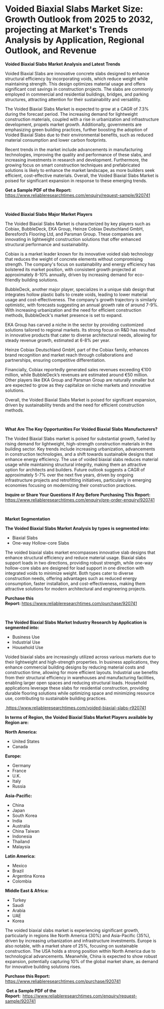 <p><h1>Voided Biaxial Slabs Market Size: Growth Outlook from 2025 to 2032, projecting at Market's Trends Analysis by Application, Regional Outlook, and Revenue</h1></p><p><strong>Voided Biaxial Slabs Market Analysis and Latest Trends</strong></p>
<p><p>Voided Biaxial Slabs are innovative concrete slabs designed to enhance structural efficiency by incorporating voids, which reduce weight while maintaining strength. This design optimizes material usage and offers significant cost savings in construction projects. The slabs are commonly employed in commercial and residential buildings, bridges, and parking structures, attracting attention for their sustainability and versatility.</p><p>The Voided Biaxial Slabs Market is expected to grow at a CAGR of 7.3% during the forecast period. The increasing demand for lightweight construction materials, coupled with a rise in urbanization and infrastructure development, propels market growth. Additionally, governments are emphasizing green building practices, further boosting the adoption of Voided Biaxial Slabs due to their environmental benefits, such as reduced material consumption and lower carbon footprints.</p><p>Recent trends in the market include advancements in manufacturing technologies, improving the quality and performance of these slabs, and increasing investments in research and development. Furthermore, the growing focus on smart construction techniques and prefabricated solutions is likely to enhance the market landscape, as more builders seek efficient, cost-effective materials. Overall, the Voided Biaxial Slabs Market is poised for significant expansion in response to these emerging trends.</p></p>
<p><strong>Get a Sample PDF of the Report:&nbsp;</strong> <a href="https://www.reliableresearchtimes.com/enquiry/request-sample/920741?utm_campaign=3638&utm_medium=2&utm_source=Github&utm_content=ia&utm_term=17042025&utm_id=voided-biaxial-slabs">https://www.reliableresearchtimes.com/enquiry/request-sample/920741</a></p>
<p>&nbsp;</p>
<p><strong>Voided Biaxial Slabs Major Market Players</strong></p>
<p><p>The Voided Biaxial Slabs Market is characterized by key players such as Cobiax, BubbleDeck, EKA Group, Heinze Cobiax Deutschland GmbH, Beresford’s Flooring Ltd, and Parsman Group. These companies are innovating in lightweight construction solutions that offer enhanced structural performance and sustainability.</p><p>Cobiax is a market leader known for its innovative voided slab technology that reduces the weight of concrete elements without compromising strength. The company's focus on sustainability and energy efficiency has bolstered its market position, with consistent growth projected at approximately 8-10% annually, driven by increasing demand for eco-friendly building solutions.</p><p>BubbleDeck, another major player, specializes in a unique slab design that integrates hollow plastic balls to create voids, leading to lower material usage and cost-effectiveness. The company's growth trajectory is similarly optimistic, with forecasts suggesting an annual growth rate of around 7-9%. With increasing urbanization and the need for efficient construction methods, BubbleDeck's market presence is set to expand.</p><p>EKA Group has carved a niche in the sector by providing customized solutions tailored to regional markets. Its strong focus on R&D has resulted in innovative products that cater to diverse architectural needs, allowing for steady revenue growth, estimated at 6-8% per year.</p><p>Heinze Cobiax Deutschland GmbH, part of the Cobiax family, enhances brand recognition and market reach through collaborations and partnerships, ensuring competitive differentiation.</p><p>Financially, Cobiax reportedly generated sales revenues exceeding €100 million, while BubbleDeck’s revenues are estimated around €50 million. Other players like EKA Group and Parsman Group are naturally smaller but are expected to grow as they capitalize on niche markets and innovative solutions.</p><p>Overall, the Voided Biaxial Slabs Market is poised for significant expansion, driven by sustainability trends and the need for efficient construction methods.</p></p>
<p>&nbsp;</p>
<p><strong>What Are The Key Opportunities For Voided Biaxial Slabs Manufacturers?</strong></p>
<p><p>The Voided Biaxial Slabs market is poised for substantial growth, fueled by rising demand for lightweight, high-strength construction materials in the building sector. Key trends include increasing urbanization, advancements in construction technologies, and a shift towards sustainable designs that enhance energy efficiency. The use of voided biaxial slabs reduces material usage while maintaining structural integrity, making them an attractive option for architects and builders. Future outlook suggests a CAGR of approximately 5-7% over the next five years, driven by ongoing infrastructure projects and retrofitting initiatives, particularly in emerging economies focusing on modernizing their construction practices.</p></p>
<p><strong>Inquire or Share Your Questions If Any Before Purchasing This Report:</strong> <a href="https://www.reliableresearchtimes.com/enquiry/pre-order-enquiry/920741?utm_campaign=3638&utm_medium=2&utm_source=Github&utm_content=ia&utm_term=17042025&utm_id=voided-biaxial-slabs">https://www.reliableresearchtimes.com/enquiry/pre-order-enquiry/920741</a></p>
<p>&nbsp;</p>
<p><strong>Market Segmentation</strong></p>
<p><strong>The Voided Biaxial Slabs Market Analysis by types is segmented into:</strong></p>
<p><ul><li>Biaxial Slabs</li><li>One-way Hollow-core Slabs</li></ul></p>
<p><p>The voided biaxial slabs market encompasses innovative slab designs that enhance structural efficiency and reduce material usage. Biaxial slabs support loads in two directions, providing robust strength, while one-way hollow-core slabs are designed for load support in one direction with integrated voids to minimize weight. Both types cater to diverse construction needs, offering advantages such as reduced energy consumption, faster installation, and cost-effectiveness, making them attractive solutions for modern architectural and engineering projects.</p></p>
<p><strong>Purchase this Report:&nbsp;</strong><a href="https://www.reliableresearchtimes.com/purchase/920741?utm_campaign=3638&utm_medium=2&utm_source=Github&utm_content=ia&utm_term=17042025&utm_id=voided-biaxial-slabs">https://www.reliableresearchtimes.com/purchase/920741</a></p>
<p>&nbsp;</p>
<p><strong>The Voided Biaxial Slabs Market Industry Research by Application is segmented into:</strong></p>
<p><ul><li>Business Use</li><li>Industrial Use</li><li>Household Use</li></ul></p>
<p><p>Voided biaxial slabs are increasingly utilized across various markets due to their lightweight and high-strength properties. In business applications, they enhance commercial building designs by reducing material costs and construction time, allowing for more efficient layouts. Industrial use benefits from their structural efficiency in warehouses and manufacturing facilities, enabling larger open spaces and reducing structural loads. Household applications leverage these slabs for residential construction, providing durable flooring solutions while optimizing space and minimizing resource use, contributing to sustainable building practices.</p></p>
<p><a href="https://www.reliableresearchtimes.com/voided-biaxial-slabs-r920741?utm_campaign=3638&utm_medium=2&utm_source=Github&utm_content=ia&utm_term=17042025&utm_id=voided-biaxial-slabs">&nbsp;https://www.reliableresearchtimes.com/voided-biaxial-slabs-r920741</a></p>
<p><strong>In terms of Region, the Voided Biaxial Slabs Market Players available by Region are:</strong></p>
<p>
    <p> <strong> North America: </strong>
        <ul>
            <li>United States</li>
            <li>Canada</li>
        </ul>
        </p> 
    <p> <strong> Europe: </strong>
        <ul>
            <li>Germany</li>
            <li>France</li>
            <li>U.K.</li>
            <li>Italy</li>
            <li>Russia</li>
        </ul>
        </p> 
    <p> <strong> Asia-Pacific: </strong>
        <ul>
            <li>China</li>
            <li>Japan</li>
            <li>South Korea</li>
            <li>India</li>
            <li>Australia</li>
            <li>China Taiwan</li>
            <li>Indonesia</li>
            <li>Thailand</li>
            <li>Malaysia</li>
        </ul>
        </p> 
    <p> <strong> Latin America: </strong>
        <ul>
            <li>Mexico</li>
            <li>Brazil</li>
            <li>Argentina Korea</li>
            <li>Colombia</li>
        </ul>
        </p> 
    <p> <strong> Middle East & Africa: </strong>
        <ul>
            <li>Turkey</li>
            <li>Saudi</li>
            <li>Arabia</li>
            <li>UAE</li>
            <li>Korea</li>
        </ul>
    </p>
    </p>
<p><p>The voided biaxial slabs market is experiencing significant growth, particularly in regions like North America (30%) and Asia-Pacific (35%), driven by increasing urbanization and infrastructure investments. Europe is also notable, with a market share of 25%, focusing on sustainable construction. The USA holds a strong position within North America due to technological advancements. Meanwhile, China is expected to show robust expansion, potentially capturing 10% of the global market share, as demand for innovative building solutions rises.</p></p>
<p><strong>Purchase this Report: </strong><a href="https://www.reliableresearchtimes.com/purchase/920741?utm_campaign=3638&utm_medium=2&utm_source=Github&utm_content=ia&utm_term=17042025&utm_id=voided-biaxial-slabs">https://www.reliableresearchtimes.com/purchase/920741</a></p>
<p>&nbsp;<strong>Get a Sample PDF of the Report:&nbsp;&nbsp;</strong><a href="https://www.reliableresearchtimes.com/enquiry/request-sample/920741?utm_campaign=3638&utm_medium=2&utm_source=Github&utm_content=ia&utm_term=17042025&utm_id=voided-biaxial-slabs">https://www.reliableresearchtimes.com/enquiry/request-sample/920741</a></p>
<p><strong></strong></p>
<p><p></p><p></p><p></p></p>